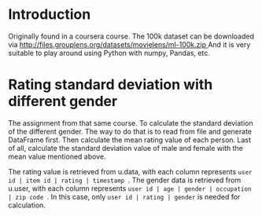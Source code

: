 # Introduction

Originally found in a coursera course. The 100k dataset can be downloaded via [http://files.grouplens.org/datasets/movielens/ml-100k.zip ](http://files.grouplens.org/datasets/movielens/ml-100k.zip) And it is very suitable to play around using Python with numpy, Pandas, etc.

# Rating standard deviation with different gender

The assignment from that same course. To calculate the standard deviation of the different gender. The way to do that is to read from file and generate DataFrame first. Then calculate the mean rating value of each person. Last of all, calculate the standard deviation value of male and female with the mean value mentioned above. 

The rating value is retrieved from u.data, with each column represents `user id | item id | rating | timestamp `. The gender data is retrieved from u.user, with each column represents `user id | age | gender | occupation | zip code `. In this case, only `user id | rating | gender` is needed for calculation.